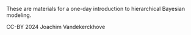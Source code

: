These are materials for a one-day introduction to hierarchical Bayesian modeling.

CC-BY 2024 Joachim Vandekerckhove
